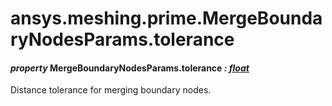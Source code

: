 # ansys.meshing.prime.MergeBoundaryNodesParams.tolerance

<a id="ansys.meshing.prime.MergeBoundaryNodesParams.tolerance"></a>

#### *property* MergeBoundaryNodesParams.tolerance *: [float](https://docs.python.org/3.11/library/functions.html#float)*

Distance tolerance for merging boundary nodes.

<!-- !! processed by numpydoc !! -->
